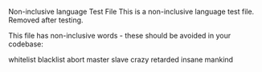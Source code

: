 Non-inclusive language Test File
This is a non-inclusive language test file. Removed after testing.

This file has non-inclusive words - these should be avoided in your codebase:

whitelist
blacklist
abort
master
slave
crazy
retarded
insane
mankind
